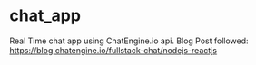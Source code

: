 # chat_app
Real Time chat app using ChatEngine.io api.
Blog Post followed: https://blog.chatengine.io/fullstack-chat/nodejs-reactjs
